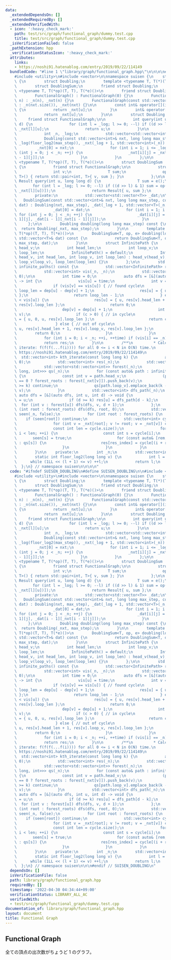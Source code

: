 ```yaml
---
data:
  _extendedDependsOn: []
  _extendedRequiredBy: []
  _extendedVerifiedWith:
  - icon: ':heavy_check_mark:'
    path: test/src/graph/functional_graph/dummy.test.cpp
    title: test/src/graph/functional_graph/dummy.test.cpp
  _isVerificationFailed: false
  _pathExtension: hpp
  _verificationStatusIcon: ':heavy_check_mark:'
  attributes:
    links:
    - https://noshi91.hatenablog.com/entry/2019/09/22/114149
  bundledCode: "#line 1 \"library/graph/functional_graph.hpp\"\n\n\n\n#include <cstdint>\n\
    #include <utility>\n#include <vector>\n\nnamespace suisen {\n    struct FunctionalGraph\
    \ {\n        struct Doubling;\n        template <typename T, T(*)(T, T), T(*)()>\n\
    \        struct DoublingSum;\n        friend struct Doubling;\n        template\
    \ <typename T, T(*op)(T, T), T(*e)()>\n        friend struct DoublingSum;\n\n\
    \        FunctionalGraph() : FunctionalGraph(0) {}\n        FunctionalGraph(int\
    \ n) : _n(n), _nxt(n) {}\n        FunctionalGraph(const std::vector<int>& nxt)\
    \ : _n(nxt.size()), _nxt(nxt) {}\n\n        const int& operator[](int u) const\
    \ {\n            return _nxt[u];\n        }\n        int& operator[](int u) {\n\
    \            return _nxt[u];\n        }\n\n        struct Doubling {\n       \
    \     friend struct FunctionalGraph;\n\n            int query(int u, long long\
    \ d) {\n                for (int l = _log; l >= 0; --l) if ((d >> l) & 1) u =\
    \ _nxt[l][u];\n                return u;\n            }\n\n        private:\n\
    \            int _n, _log;\n            std::vector<std::vector<int>> _nxt;\n\n\
    \            Doubling(const std::vector<int>& nxt, long long max_step) : _n(nxt.size()),\
    \ _log(floor_log2(max_step)), _nxt(_log + 1, std::vector<int>(_n)) {\n       \
    \         _nxt[0] = nxt;\n                for (int i = 1; i <= _log; ++i) for\
    \ (int j = 0; j < _n; ++j) {\n                    _nxt[i][j] = _nxt[i - 1][_nxt[i\
    \ - 1][j]];\n                }\n            }\n        };\n\n        template\
    \ <typename T, T(*op)(T, T), T(*e)()>\n        struct DoublingSum : private Doubling\
    \ {\n            friend struct FunctionalGraph;\n\n            struct Result {\n\
    \                int v;\n                T sum;\n                operator std::pair<int,\
    \ T>() { return std::pair<int, T>{ v, sum }; }\n            };\n\n           \
    \ Result query(int u, long long d) {\n                T sum = e();\n         \
    \       for (int l = _log; l >= 0; --l) if ((d >> l) & 1) sum = op(sum, _dat[l][std::exchange(u,\
    \ _nxt[l][u])]);\n                return Result{ u, sum };\n            }\n\n\
    \        private:\n            std::vector<std::vector<T>> _dat;\n\n         \
    \   DoublingSum(const std::vector<int>& nxt, long long max_step, const std::vector<T>&\
    \ dat) : Doubling(nxt, max_step), _dat(_log + 1, std::vector<T>(_n, e())) {\n\
    \                _dat[0] = dat;\n                for (int i = 1; i <= _log; ++i)\
    \ for (int j = 0; j < _n; ++j) {\n                    _dat[i][j] = op(_dat[i -\
    \ 1][j], _dat[i - 1][_nxt[i - 1][j]]);\n                }\n            }\n   \
    \     };\n\n        Doubling doubling(long long max_step) const {\n          \
    \  return Doubling(_nxt, max_step);\n        }\n\n        template <typename T,\
    \ T(*op)(T, T), T(*e)()>\n        DoublingSum<T, op, e> doubling(long long max_step,\
    \ std::vector<T>& dat) const {\n            return DoublingSum<T, op, e>(_nxt,\
    \ max_step, dat);\n        }\n\n        struct InfinitePath {\n            int\
    \ head_v;\n            int head_len;\n            int loop_v;\n            int\
    \ loop_len;\n            InfinitePath() = default;\n            InfinitePath(int\
    \ head_v, int head_len, int loop_v, int loop_len) : head_v(head_v), head_len(head_len),\
    \ loop_v(loop_v), loop_len(loop_len) {}\n        };\n\n        std::vector<InfinitePath>\
    \ infinite_paths() const {\n            std::vector<InfinitePath> res(_n);\n\n\
    \            std::vector<int> vis(_n, _n);\n            std::vector<int> dep(_n,\
    \ 0);\n\n            int time = 0;\n            auto dfs = [&](auto dfs, int u)\
    \ -> int {\n                vis[u] = time;\n                int v = _nxt[u];\n\
    \                if (vis[v] == vis[u]) { // found cycle\n                    int\
    \ loop_len = dep[u] - dep[v] + 1;\n                    res[u] = { u, 0, u, loop_len\
    \ };\n                    return loop_len - 1;\n                } else if (vis[v]\
    \ < vis[u]) {\n                    res[u] = { u, res[v].head_len + 1, res[v].loop_v,\
    \ res[v].loop_len };\n                    return 0;\n                } else {\n\
    \                    dep[v] = dep[u] + 1;\n                    int c = dfs(dfs,\
    \ v);\n                    if (c > 0) { // in cycle\n                        res[u]\
    \ = { u, 0, u, res[v].loop_len };\n                        return c - 1;\n   \
    \                 } else { // out of cycle\n                        res[u] = {\
    \ u, res[v].head_len + 1, res[v].loop_v, res[v].loop_len };\n                \
    \        return 0;\n                    }\n                }\n            };\n\
    \            for (int i = 0; i < _n; ++i, ++time) if (vis[i] == _n) dfs(dfs, i);\n\
    \            return res;\n        }\n\n        /**\n         * Calculates k'th\
    \ iterate: f(f(f(...f(i)))) for all 0 <= i < N in O(N) time.\n         * Reference:\
    \ https://noshi91.hatenablog.com/entry/2019/09/22/114149\n         */\n      \
    \  std::vector<int> kth_iterate(const long long k) {\n            assert(k >=\
    \ 0);\n            std::vector<int> res(_n);\n            std::vector<int> forest_roots;\n\
    \            std::vector<std::vector<int>> forest(_n);\n            std::vector<std::vector<std::pair<long\
    \ long, int>>> qs(_n);\n            for (const auto& path : infinite_paths())\
    \ {\n                const int v = path.head_v;\n                (path.head_len\
    \ == 0 ? forest_roots : forest[_nxt[v]]).push_back(v);\n                if (path.head_len\
    \ >= k) continue;\n                qs[path.loop_v].emplace_back(k - path.head_len,\
    \ v);\n            }\n            std::vector<int> dfs_path(_n);\n           \
    \ auto dfs = [&](auto dfs, int u, int d) -> void {\n                dfs_path[d]\
    \ = u;\n                if (d >= k) res[u] = dfs_path[d - k];\n              \
    \  for (int v : forest[u]) dfs(dfs, v, d + 1);\n            };\n            for\
    \ (int root : forest_roots) dfs(dfs, root, 0);\n            std::vector<int8_t>\
    \ seen(_n, false);\n            for (int root : forest_roots) {\n            \
    \    if (seen[root]) continue;\n                std::vector<int> cycle{ root };\n\
    \                for (int v = _nxt[root]; v != root; v = _nxt[v]) cycle.push_back(v);\n\
    \                const int len = cycle.size();\n                for (int i = 0;\
    \ i < len; ++i) {\n                    const int s = cycle[i];\n             \
    \       seen[s] = true;\n                    for (const auto& [rem, res_index]\
    \ : qs[s]) {\n                        res[res_index] = cycle[(i + rem) % len];\n\
    \                    }\n                }\n            }\n            return res;\n\
    \        }\n\n    private:\n        int _n;\n        std::vector<int> _nxt;\n\n\
    \        static int floor_log2(long long v) {\n            int l = 0;\n      \
    \      while (1LL << (l + 1) <= v) ++l;\n            return l;\n        }\n  \
    \  };\n} // namespace suisen\n\n\n\n"
  code: "#ifndef SUISEN_DOUBLING\n#define SUISEN_DOUBLING\n\n#include <cstdint>\n\
    #include <utility>\n#include <vector>\n\nnamespace suisen {\n    struct FunctionalGraph\
    \ {\n        struct Doubling;\n        template <typename T, T(*)(T, T), T(*)()>\n\
    \        struct DoublingSum;\n        friend struct Doubling;\n        template\
    \ <typename T, T(*op)(T, T), T(*e)()>\n        friend struct DoublingSum;\n\n\
    \        FunctionalGraph() : FunctionalGraph(0) {}\n        FunctionalGraph(int\
    \ n) : _n(n), _nxt(n) {}\n        FunctionalGraph(const std::vector<int>& nxt)\
    \ : _n(nxt.size()), _nxt(nxt) {}\n\n        const int& operator[](int u) const\
    \ {\n            return _nxt[u];\n        }\n        int& operator[](int u) {\n\
    \            return _nxt[u];\n        }\n\n        struct Doubling {\n       \
    \     friend struct FunctionalGraph;\n\n            int query(int u, long long\
    \ d) {\n                for (int l = _log; l >= 0; --l) if ((d >> l) & 1) u =\
    \ _nxt[l][u];\n                return u;\n            }\n\n        private:\n\
    \            int _n, _log;\n            std::vector<std::vector<int>> _nxt;\n\n\
    \            Doubling(const std::vector<int>& nxt, long long max_step) : _n(nxt.size()),\
    \ _log(floor_log2(max_step)), _nxt(_log + 1, std::vector<int>(_n)) {\n       \
    \         _nxt[0] = nxt;\n                for (int i = 1; i <= _log; ++i) for\
    \ (int j = 0; j < _n; ++j) {\n                    _nxt[i][j] = _nxt[i - 1][_nxt[i\
    \ - 1][j]];\n                }\n            }\n        };\n\n        template\
    \ <typename T, T(*op)(T, T), T(*e)()>\n        struct DoublingSum : private Doubling\
    \ {\n            friend struct FunctionalGraph;\n\n            struct Result {\n\
    \                int v;\n                T sum;\n                operator std::pair<int,\
    \ T>() { return std::pair<int, T>{ v, sum }; }\n            };\n\n           \
    \ Result query(int u, long long d) {\n                T sum = e();\n         \
    \       for (int l = _log; l >= 0; --l) if ((d >> l) & 1) sum = op(sum, _dat[l][std::exchange(u,\
    \ _nxt[l][u])]);\n                return Result{ u, sum };\n            }\n\n\
    \        private:\n            std::vector<std::vector<T>> _dat;\n\n         \
    \   DoublingSum(const std::vector<int>& nxt, long long max_step, const std::vector<T>&\
    \ dat) : Doubling(nxt, max_step), _dat(_log + 1, std::vector<T>(_n, e())) {\n\
    \                _dat[0] = dat;\n                for (int i = 1; i <= _log; ++i)\
    \ for (int j = 0; j < _n; ++j) {\n                    _dat[i][j] = op(_dat[i -\
    \ 1][j], _dat[i - 1][_nxt[i - 1][j]]);\n                }\n            }\n   \
    \     };\n\n        Doubling doubling(long long max_step) const {\n          \
    \  return Doubling(_nxt, max_step);\n        }\n\n        template <typename T,\
    \ T(*op)(T, T), T(*e)()>\n        DoublingSum<T, op, e> doubling(long long max_step,\
    \ std::vector<T>& dat) const {\n            return DoublingSum<T, op, e>(_nxt,\
    \ max_step, dat);\n        }\n\n        struct InfinitePath {\n            int\
    \ head_v;\n            int head_len;\n            int loop_v;\n            int\
    \ loop_len;\n            InfinitePath() = default;\n            InfinitePath(int\
    \ head_v, int head_len, int loop_v, int loop_len) : head_v(head_v), head_len(head_len),\
    \ loop_v(loop_v), loop_len(loop_len) {}\n        };\n\n        std::vector<InfinitePath>\
    \ infinite_paths() const {\n            std::vector<InfinitePath> res(_n);\n\n\
    \            std::vector<int> vis(_n, _n);\n            std::vector<int> dep(_n,\
    \ 0);\n\n            int time = 0;\n            auto dfs = [&](auto dfs, int u)\
    \ -> int {\n                vis[u] = time;\n                int v = _nxt[u];\n\
    \                if (vis[v] == vis[u]) { // found cycle\n                    int\
    \ loop_len = dep[u] - dep[v] + 1;\n                    res[u] = { u, 0, u, loop_len\
    \ };\n                    return loop_len - 1;\n                } else if (vis[v]\
    \ < vis[u]) {\n                    res[u] = { u, res[v].head_len + 1, res[v].loop_v,\
    \ res[v].loop_len };\n                    return 0;\n                } else {\n\
    \                    dep[v] = dep[u] + 1;\n                    int c = dfs(dfs,\
    \ v);\n                    if (c > 0) { // in cycle\n                        res[u]\
    \ = { u, 0, u, res[v].loop_len };\n                        return c - 1;\n   \
    \                 } else { // out of cycle\n                        res[u] = {\
    \ u, res[v].head_len + 1, res[v].loop_v, res[v].loop_len };\n                \
    \        return 0;\n                    }\n                }\n            };\n\
    \            for (int i = 0; i < _n; ++i, ++time) if (vis[i] == _n) dfs(dfs, i);\n\
    \            return res;\n        }\n\n        /**\n         * Calculates k'th\
    \ iterate: f(f(f(...f(i)))) for all 0 <= i < N in O(N) time.\n         * Reference:\
    \ https://noshi91.hatenablog.com/entry/2019/09/22/114149\n         */\n      \
    \  std::vector<int> kth_iterate(const long long k) {\n            assert(k >=\
    \ 0);\n            std::vector<int> res(_n);\n            std::vector<int> forest_roots;\n\
    \            std::vector<std::vector<int>> forest(_n);\n            std::vector<std::vector<std::pair<long\
    \ long, int>>> qs(_n);\n            for (const auto& path : infinite_paths())\
    \ {\n                const int v = path.head_v;\n                (path.head_len\
    \ == 0 ? forest_roots : forest[_nxt[v]]).push_back(v);\n                if (path.head_len\
    \ >= k) continue;\n                qs[path.loop_v].emplace_back(k - path.head_len,\
    \ v);\n            }\n            std::vector<int> dfs_path(_n);\n           \
    \ auto dfs = [&](auto dfs, int u, int d) -> void {\n                dfs_path[d]\
    \ = u;\n                if (d >= k) res[u] = dfs_path[d - k];\n              \
    \  for (int v : forest[u]) dfs(dfs, v, d + 1);\n            };\n            for\
    \ (int root : forest_roots) dfs(dfs, root, 0);\n            std::vector<int8_t>\
    \ seen(_n, false);\n            for (int root : forest_roots) {\n            \
    \    if (seen[root]) continue;\n                std::vector<int> cycle{ root };\n\
    \                for (int v = _nxt[root]; v != root; v = _nxt[v]) cycle.push_back(v);\n\
    \                const int len = cycle.size();\n                for (int i = 0;\
    \ i < len; ++i) {\n                    const int s = cycle[i];\n             \
    \       seen[s] = true;\n                    for (const auto& [rem, res_index]\
    \ : qs[s]) {\n                        res[res_index] = cycle[(i + rem) % len];\n\
    \                    }\n                }\n            }\n            return res;\n\
    \        }\n\n    private:\n        int _n;\n        std::vector<int> _nxt;\n\n\
    \        static int floor_log2(long long v) {\n            int l = 0;\n      \
    \      while (1LL << (l + 1) <= v) ++l;\n            return l;\n        }\n  \
    \  };\n} // namespace suisen\n\n\n#endif // SUISEN_DOUBLING\n"
  dependsOn: []
  isVerificationFile: false
  path: library/graph/functional_graph.hpp
  requiredBy: []
  timestamp: '2022-04-30 04:34:44+09:00'
  verificationStatus: LIBRARY_ALL_AC
  verifiedWith:
  - test/src/graph/functional_graph/dummy.test.cpp
documentation_of: library/graph/functional_graph.hpp
layout: document
title: Functional Graph
---
```

## Functional Graph

全ての頂点の出次数がちょうど $1$ のグラフ。
